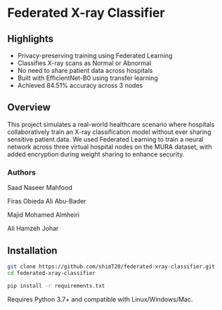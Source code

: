 # Federated X-ray Classifier

## Highlights

- Privacy-preserving training using Federated Learning
- Classifies X-ray scans as Normal or Abnormal
- No need to share patient data across hospitals
- Built with EfficientNet-B0 using transfer learning
- Achieved 84.51% accuracy across 3 nodes

## Overview

This project simulates a real-world healthcare scenario where hospitals collaboratively train an X-ray classification model without ever sharing sensitive patient data.
We used Federated Learning to train a neural network across three virtual hospital nodes on the MURA dataset, with added encryption during weight sharing to enhance security.

### Authors

Saad Naseer Mahfood

Firas Obieda Ali Abu-Bader

Majid Mohamed Almheiri

Ali Hamzeh Johar

## Installation
```bash
git clone https://github.com/shimT20/federated-xray-classifier.git
cd federated-xray-classifier
```

```bash
pip install -r requirements.txt
```
Requires Python 3.7+ and compatible with Linux/Windows/Mac.
